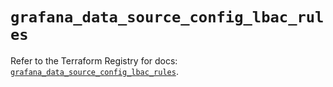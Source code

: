 # `grafana_data_source_config_lbac_rules`

Refer to the Terraform Registry for docs: [`grafana_data_source_config_lbac_rules`](https://registry.terraform.io/providers/grafana/grafana/3.15.3/docs/resources/data_source_config_lbac_rules).
